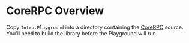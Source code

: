 # CoreRPC Overview

Copy `Intro.Playground` into a directory containing the [CoreRPC](https://github.com/fanquake/CoreRPC) source.
You'll need to build the library before the Playground will run.
